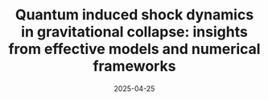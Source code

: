 ---
title: "Quantum induced shock dynamics in gravitational collapse: insights from effective models and numerical frameworks"
authors:
  - DQ
  - H. Liu
date: 2025-04-25
publication_types: ["Preprint"]
publication: "In *arXiv*"
url: ""
summary: "We investigate shock wave formation in quantum-corrected black hole models..."
featured: false
url_pdf: https://arxiv.org/pdf/2504.18462
url_code: 'https://github.com/qudx54632/Shock-wave-project'
url_doi: "https://arxiv.org/abs/2504.18462"
---